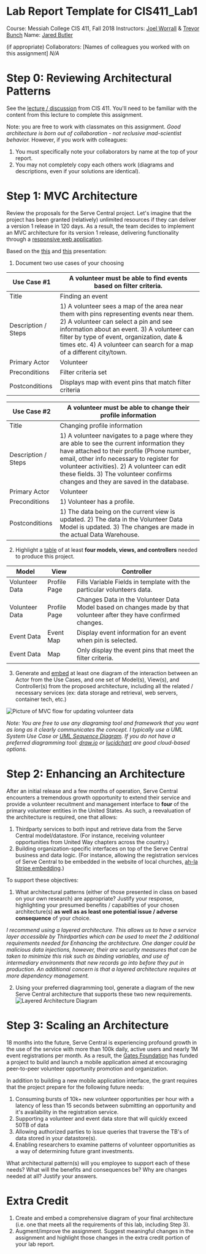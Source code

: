 # Lab Report Template for CIS411_Lab1
Course: Messiah College CIS 411, Fall 2018
Instructors: [Joel Worrall](https://github.com/tangollama) & [Trevor Bunch](https://github.com/trevordbunch)
Name: [Jared Butler](https://github.com/jb1763)

(if appropriate) Collaborators: [Names of colleagues you worked with on this assignment]
*N/A*

# Step 0: Reviewing Architectural Patterns
See the [lecture / discussion](https://docs.google.com/presentation/d/1nUcy63FWPFYO3OJmERJpMjEtdaFtaIBbuUkpmNRVRas/edit#slide=id.g45345bd5ea_0_136) from CIS 411. You'll need to be familiar with the content from this lecture to complete this assignment.

Note: you are free to work with classmates on this assignment. _Good architecture is born out of collaboration - not reclusive mad-scientist behavior._ However, if you work with colleagues:

1. You must specifically note your collaborators by name at the top of your report.
2. You may not completely copy each others work (diagrams and descriptions, even if your solutions are identical).

# Step 1: MVC Architecture
Review the proposals for the Serve Central project. Let's imagine that the project has been granted (relatively) unlimited resources if they can deliver a version 1 release in 120 days. As a result, the team decides to implement an MVC architecture for its version 1 release, delivering functionality through a [responsive web application](https://en.wikipedia.org/wiki/Responsive_web_design).

Based on the [this](https://docs.google.com/presentation/d/1UnU0xU0wF1l8pAB8trtLpdM0yuskx66jTFJzd64nsjU/edit#slide=id.g439b9c6866_2_53) and [this](https://docs.google.com/presentation/d/1-VZfAFoBVr6ijNepKAtRA7JoAQsV2Jlbf2l1WPDMhI0/edit) presentation:

1) Document two use cases of your choosing

| Use Case #1 | A volunteer must be able to find events based on filter criteria. |
|---|---|
| Title | Finding an event|
| Description / Steps | 1) A volunteer sees a map of the area near them with pins representing events near them. 2) A volunteer can select a pin and see information about an event. 3) A volunteer can filter by type of event, organization, date & times etc. 4) A volunteer can search for a map of a different city/town. |
| Primary Actor | Volunteer |
| Preconditions | Filter criteria set|
| Postconditions | Displays map with event pins that match filter criteria|

| Use Case #2 | A volunteer must be able to change their profile information |
|---|---|
| Title | Changing profile information |
| Description / Steps |1) A volunteer navigates to a page where they are able to see the current information they have attached to their profile (Phone number, email, other info necessary to register for volunteer activities). 2) A volunteer can edit these fields. 3) The volunteer confirms changes and they are saved in the database.|
| Primary Actor | Volunteer |
| Preconditions | 1) Volunteer has a profile. |
| Postconditions | 1) The data being on the current view is updated. 2) The data in the Volunteer Data Model is updated. 3) The changes are made in the actual Data Warehouse.|


2) Highlight a [table](https://www.tablesgenerator.com/markdown_tables) of at least **four models, views, and controllers** needed to produce this project.

| Model | View | Controller |
|---|---|---|
| Volunteer Data | Profile Page | Fills Variable Fields in template with the particular volunteers data. |
| Volunteer Data | Profile Page | Changes Data in the Volunteer Data Model based on changes made by that volunteer after they have confirmed changes. |
| Event Data | Event Map | Display event information for an event when pin is selected. |
| Event Data | Map | Only display the event pins that meet the filter criteria. |

3) Generate and [embed](https://github.com/adam-p/markdown-here/wiki/Markdown-Cheatsheet#images) at least one diagram of the interaction between an Actor from the Use Cases, and one set of Model(s), View(s), and Controller(s) from the proposed architecture, including all the related / necessary services (ex: data storage and retrieval, web servers, container tech, etc.)

![Picture of MVC flow for updating volunteer data](https://docs.google.com/drawings/d/1iB_45rSZKa9haSIFiqkoVHi5McL7-2iqSVa-5_TOhMA/edit?usp=sharing "MVC Architecture")

_Note: You are free to use any diagraming tool and framework that you want as long as it clearly communicates the concept. I typically use a UML System Use Case or [UML Sequence Diagram](https://www.uml-diagrams.org/index-examples.html).  If you do not have a preferred diagramming tool: [draw.io](http://draw.io) or [lucidchart](http://lucidchart.com) are good cloud-based options._

# Step 2: Enhancing an Architecture
After an initial release and a few months of operation, Serve Central encounters a tremendous growth opportunity to extend their service and provide a volunteer recuitment and management interface to __four__ of the primary volunteer entities in the United States. As such, a reevaluation of the architecture is required, one that allows:

1. Thirdparty services to both input and retrieve data from the Serve Central model/datastore. (For instance, receiving volunteer opportunities from United Way chapters across the country.)
2. Building organization-specific interfaces on top of the Serve Central business and data logic. (For instance, allowing the registration services of Serve Central to be embedded in the website of local churches, [ah-la Stripe embedding](https://stripe.com/payments/elements).)

To support these objectives:
1. What architectural patterns (either of those presented in class on based on your own research) are appropriate? Justify your response, highlighting your presumed benefits / capabilties of your chosen architecture(s) **as well as as least one potential issue / adverse consequence** of your choice.

*I recommend using a layered architecture. This allows us to have a service layer accessible by Thirdparties which can be used to meet the 2 additional requirements needed for Enhancing the architecture. One danger could be malicious data injections, however, their are security measures that can be taken to minimize this risk such as binding variables, and use of intermediary environments that new records go into before they put in production. An additional concern is that a layered architecture requires at more dependency management.*

2. Using your preferred diagramming tool, generate a diagram of the new Serve Central architecture that supports these two new requirements.
![Layered Architecture Diagram]()
# Step 3: Scaling an Architecture
18 months into the future, Serve Central is experiencing profound growth in the use of the service with more than 100k daily, active users and nearly 1M event registrations per month. As a result, the [Gates Foundation](https://www.gatesfoundation.org/) has funded a project to build and launch a mobile application aimed at encouraging peer-to-peer volunteer opportunity promotion and organization.

In addition to building a new mobile application interface, the grant requires that the project prepare for the following future needs:

1. Consuming bursts of 10k+ new volunteer opportunities per hour with a latency of less than 15 seconds between submitting an opportunity and it's availability in the registration service.
2. Supporting a volunteer and event data store that will quickly exceed 50TB of data
3. Allowing authorized parties to issue queries that traverse the TB's of data stored in your datastore(s).
4. Enabling researchers to examine patterns of volunteer opportunities as a way of determining future grant investments.

What architectural pattern(s) will you employee to support each of these needs? What will the benefits and consequences be? Why are changes needed at all? Justify your answers.



# Extra Credit
1. Create and embed a comprehensive diagram of your final architecture (i.e. one that meets all the requirements of this lab, including Step 3).
2. Augment/improve the assignment. Suggest meaningful changes in the assignment and highlight those changes in the extra credit portion of your lab report.
